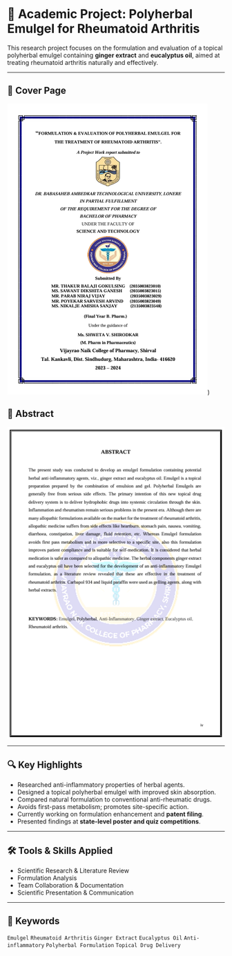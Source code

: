 # 🧪 Academic Project: Polyherbal Emulgel for Rheumatoid Arthritis

This research project focuses on the formulation and evaluation of a topical polyherbal emulgel containing **ginger extract** and **eucalyptus oil**, aimed at treating rheumatoid arthritis naturally and effectively.

---

## 📘 Cover Page
![Cover Page](https://github.com/Balaji1546/FORMULATION-EVALUATION-OF-POLYHERBAL-EMULGEL-FOR-THE-TREATMENT-OF-RHEUMATOID-ARTHRITIS/blob/06ef16581e07a27e9f68377ed26acc83861e313e/Screenshot%202025-08-06%20165830.png))

## 📄 Abstract
![Abstract](https://github.com/Balaji1546/FORMULATION-EVALUATION-OF-POLYHERBAL-EMULGEL-FOR-THE-TREATMENT-OF-RHEUMATOID-ARTHRITIS/blob/3a72ac6edc7f39188435abfb43bbf8348d0d8d49/Screenshot%202025-08-06%20165917.png)

---

## 🔍 Key Highlights

- Researched anti-inflammatory properties of herbal agents.
- Designed a topical polyherbal emulgel with improved skin absorption.
- Compared natural formulation to conventional anti-rheumatic drugs.
- Avoids first-pass metabolism; promotes site-specific action.
- Currently working on formulation enhancement and **patent filing**.
- Presented findings at **state-level poster and quiz competitions**.

---

## 🛠 Tools & Skills Applied

- Scientific Research & Literature Review  
- Formulation Analysis  
- Team Collaboration & Documentation  
- Scientific Presentation & Communication  

---

## 🧠 Keywords

`Emulgel` `Rheumatoid Arthritis` `Ginger Extract` `Eucalyptus Oil` `Anti-inflammatory` `Polyherbal Formulation` `Topical Drug Delivery`


